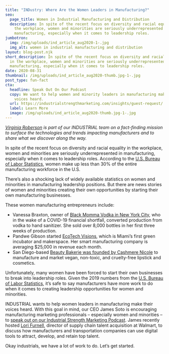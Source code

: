 ```yaml
---
title: "INDustry: Where Are the Women Leaders in Manufacturing?"
seo:
  page_title: Women in Industrial Manufacturing and Distribution
  description: In spite of the recent focus on diversity and racial equality in
    the workplace, women and minorities are seriously underrepresented in
    manufacturing, especially when it comes to leadership roles.
jumbotron:
  img: /img/uploads/ind_article_aug2020-1-.jpg
  img_alt: women in industrial manufacturing and distribution
layout: blog-post.njk
short_description: In spite of the recent focus on diversity and racial equality
  in the workplace, women and minorities are seriously underrepresented in
  manufacturing, especially when it comes to leadership roles.
date: 2020-08-31
thumbnail: /img/uploads/ind_article_aug2020-thumb.jpg-1-.jpg
post_type: fun-fact
cta:
  headline: Speak Out On Our Podcast
  copy: We want to help women and minority leaders in manufacturing make their
    voices heard.
  url: https://industrialstrengthmarketing.com/insights/guest-request/
  label: Learn More
  image: /img/uploads/ind_article_aug2020-thumb.jpg-1-.jpg
---
```

*[Virginia Roberson](https://www.linkedin.com/in/virginia-roberson-85a5583/) is part of our INDUSTRIAL team on a fact-finding mission to surface the technologies and trends impacting manufacturers and to share what we discover along the way.*

In spite of the recent focus on diversity and racial equality in the workplace, women and minorities are seriously underrepresented in manufacturing, especially when it comes to leadership roles. According to the [U.S. Bureau of Labor Statistics](https://www.bls.gov/cps/cpsaat18.htm), women make up less than 30% of the entire manufacturing workforce in the U.S.

There’s also a shocking lack of widely available statistics on women and minorities in manufacturing leadership positions. But there are news stories of women and minorities creating their own opportunities by starting their own manufacturing businesses.

These women manufacturing entrepreneurs include:

* Vanessa Braxton, owner of [Black Momma Vodka in New York City](https://www.forbes.com/sites/morgansimon/2020/05/11/no-time-for-saviors-black-and-brown-entrepreneurs-with-inspiring-responses-to-covid-19/#2d3b8f6a5f09), who in the wake of a COVID-19 financial shortfall, converted production from vodka to hand sanitizer. She sold over 8,000 bottles in her first three weeks of production.
* Pandwe Gibson started [EcoTech Visions](https://www.blackenterprise.com/black-owned-manufacturing-company-brings-in-25k-a-month/), which is Miami’s first green incubator and makerspace. Her smart manufacturing company is averaging $25,000 in revenue each month.
* San Diego-based [Beauty Bakerie was founded by Cashmere Nicole](https://www.forbes.com/sites/elisabethbrier/2020/06/05/75-black-owned-businesses-to-support/#36db9dcf3814) to manufacture and market vegan, non-toxic, and cruelty-free lipstick and cosmetics.

Unfortunately, many women have been forced to start their own businesses to break into leadership roles. Given the 2019 numbers from the [U.S. Bureau of Labor Statistics](https://www.bls.gov/cps/cpsaat18.htm), it’s safe to say manufacturers have more work to do when it comes to creating leadership opportunities for women and minorities.

INDUSTRIAL wants to help women leaders in manufacturing make their voices heard. With this goal in mind, our CEO James Soto is encouraging manufacturing marketing professionals – especially women and minorities – to [speak out on our Industrial Strength Marketing Podcast](https://industrialstrengthmarketing.com/insights/podcast/). James recently hosted [Lori Furnell](https://industrialstrengthmarketing.com/insights/podcast/recruitment-marketing-lori-furnell-walmart/), director of supply chain talent acquisition at Walmart, to discuss how manufacturers and transportation companies can use digital tools to attract, develop, and retain top talent.

Okay industrials, we have a lot of work to do. Let’s get started.